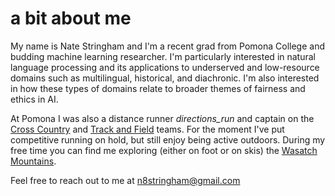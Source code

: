 # a bit about me

My name is Nate Stringham and I'm a recent grad from Pomona College and budding machine learning researcher. I'm particularly interested in natural language processing and its applications to underserved and low-resource domains such as multilingual, historical, and diachronic. I'm also interested in how these types of domains relate to broader themes of fairness and ethics in AI. 

At Pomona I was also a distance runner <i class="material-icons run">directions_run</i> and captain on the [Cross Country](https://www.sagehens.com/sports/mxc/index) and [Track and Field](https://www.sagehens.com/sports/mtrack/index) teams. For the moment I've put competitive running on hold, but still enjoy being active outdoors. During my free time you can find me exploring (either on foot or on skis) the [Wasatch Mountains](https://en.wikipedia.org/wiki/Wasatch_Range).

Feel free to reach out to me at n8stringham@gmail.com 